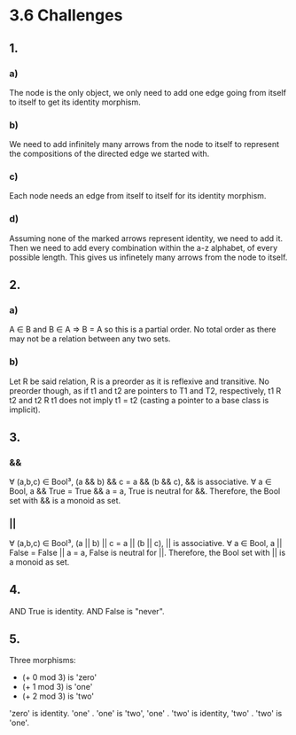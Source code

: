 # 3.6 Challenges

## 1.
### a)
The node is the only object, we only need to add one edge going from itself to itself to get its identity morphism.

### b)
We need to add infinitely many arrows from the node to itself to represent the compositions of the directed edge we started with.

### c)
Each node needs an edge from itself to itself for its identity morphism.

### d)
Assuming none of the marked arrows represent identity, we need to add it. Then we need to add every combination within the a-z alphabet, of every possible length.
This gives us infinetely many arrows from the node to itself.

## 2.
### a)
A ∈ B and B ∈ A => B = A so this is a partial order. No total order as there may not be a relation between any two sets.

### b)
Let R be said relation, R is a preorder as it is reflexive and transitive. No preorder though, as if t1 and t2 are pointers to T1 and T2, respectively, t1 R t2 and t2 R t1 does not imply t1 = t2 (casting a pointer to a base class is implicit).

## 3.
### &&
∀ (a,b,c) ∈ Bool³, (a && b) && c = a && (b && c), && is associative.
∀ a ∈ Bool, a && True = True && a = a, True is neutral for &&.
Therefore, the Bool set with && is a monoid as set.

### ||
∀ (a,b,c) ∈ Bool³, (a || b) || c = a || (b || c), || is associative.
∀ a ∈ Bool, a || False = False || a = a, False is neutral for ||.
Therefore, the Bool set with || is a monoid as set.

## 4.
AND True is identity. AND False is "never".

## 5.
Three morphisms:
- (+ 0 mod 3) is 'zero'
- (+ 1 mod 3) is 'one'
- (+ 2 mod 3) is 'two'

'zero' is identity. 'one' . 'one' is 'two', 'one' . 'two' is identity, 'two' . 'two' is 'one'.
